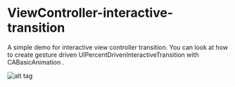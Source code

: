 # ViewController-interactive-transition
A simple demo for interactive view controller transition. You can look at how to create gesture driven UIPercentDrivenInteractiveTransition with CABasicAnimation .

![alt tag](http://i.stack.imgur.com/eofx7.gif)
